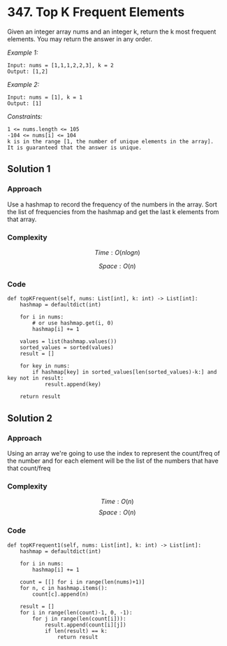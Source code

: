 # 347. Top K Frequent Elements
Given an integer array nums and an integer k, return the k most frequent elements. You may return the answer in any order.

*Example 1:*

```
Input: nums = [1,1,1,2,2,3], k = 2
Output: [1,2]
```

*Example 2:*

```
Input: nums = [1], k = 1
Output: [1]
```

*Constraints:*

```
1 <= nums.length <= 105
-104 <= nums[i] <= 104
k is in the range [1, the number of unique elements in the array].
It is guaranteed that the answer is unique.
```

## Solution 1

### Approach
Use a hashmap to record the frequency of the numbers in the array. Sort the list of frequencies from the hashmap and get the last k elements from that array.

### Complexity
$$Time: O(nlogn)$$

$$Space: O(n)$$

### Code
```
def topKFrequent(self, nums: List[int], k: int) -> List[int]:
    hashmap = defaultdict(int)

    for i in nums:
        # or use hashmap.get(i, 0)
        hashmap[i] += 1

    values = list(hashmap.values())
    sorted_values = sorted(values)
    result = []

    for key in nums:
        if hashmap[key] in sorted_values[len(sorted_values)-k:] and key not in result:
            result.append(key)

    return result
```

## Solution 2

### Approach
Using an array we're going to use the index to represent the count/freq of the number and for each element will be the list of the numbers that have that count/freq

### Complexity
$$Time: O(n)$$
$$Space: O(n)$$

### Code
```
def topKFrequent1(self, nums: List[int], k: int) -> List[int]:
    hashmap = defaultdict(int)

    for i in nums:
        hashmap[i] += 1

    count = [[] for i in range(len(nums)+1)]
    for n, c in hashmap.items():
        count[c].append(n)
    
    result = []
    for i in range(len(count)-1, 0, -1):
        for j in range(len(count[i])):
            result.append(count[i][j])
            if len(result) == k:
                return result
```